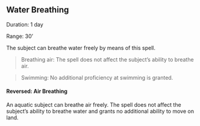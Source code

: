 ## Water Breathing  

Duration: 1 day

Range: 30’

The subject can breathe water freely by means of this spell.

> Breathing air: The spell does not affect the subject’s ability to breathe air.

> Swimming: No additional proficiency at swimming is granted.

#### Reversed: Air Breathing

An aquatic subject can breathe air freely. The spell does not affect the subject’s ability to breathe water and grants no additional ability to move on land.